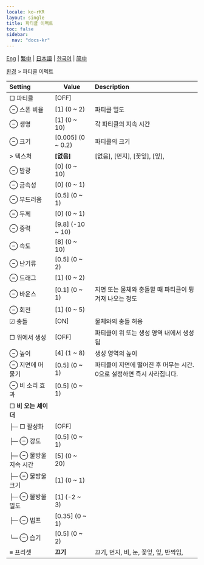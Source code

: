 ```yaml
---
locale: ko-rKR
layout: single
title: 파티클 이펙트
toc: false
sidebar:
  nav: "docs-kr"
---
```

[Eng](/dancexr/menu/2025.4/scene/particles) | [繁中](/tw/dancexr/menu/2025.4/scene/particles) | [日本語](/jp/dancexr/menu/2025.4/scene/particles) | [한국어](/kr/dancexr/menu/2025.4/scene/particles) | [简中](/zh/dancexr/menu/2025.4/scene/particles)

[환경](../menu#환경) > 파티클 이펙트



| Setting | Value | Description |
| :--- | --- | :--- |
|  □ 파티클| [OFF] | 
|  ⊖ 스폰 비율| [1] (0 ~ 2) | 파티클 밀도
|  ⊖ 생명| [1] (0 ~ 10) | 각 파티클의 지속 시간
|  ⊖ 크기| [0.005] (0 ~ 0.2) | 파티클의 크기
|  > 텍스처| **[없음]** | [없음], [먼지], [꽃잎], [잎],  |
|  ⊖ 발광| [0] (0 ~ 10) | 
|  ⊖ 금속성| [0] (0 ~ 1) | 
|  ⊖ 부드러움| [0.5] (0 ~ 1) | 
|  ⊖ 두께| [0] (0 ~ 1) | 
|  ⊖ 중력| [9.8] (-10 ~ 10) | 
|  ⊖ 속도| [8] (0 ~ 10) | 
|  ⊖ 난기류| [0.5] (0 ~ 2) | 
|  ⊖ 드래그| [1] (0 ~ 2) | 
|  ⊖ 바운스| [0.1] (0 ~ 1) | 지면 또는 물체와 충돌할 때 파티클이 튕겨져 나오는 정도
|  ⊖ 회전| [1] (0 ~ 5) | 
|  ☑ 충돌| [ON] | 물체와의 충돌 허용
|  □ 위에서 생성| [OFF] | 파티클이 위 또는 생성 영역 내에서 생성됨
|  ⊖ 높이| [4] (1 ~ 8) | 생성 영역의 높이
|  ⊖ 지면에 머물기| [0.5] (0 ~ 1) | 파티클이 지면에 떨어진 후 머무는 시간. 0으로 설정하면 즉시 사라집니다.
|  ⊖ 비 소리 효과| [0.5] (0 ~ 1) | 
|  □ **비 오는 셰이더**| | 
| ├─ □ 활성화| [OFF] | 
| ├─ ⊖ 강도| [0.5] (0 ~ 1) | 
| ├─ ⊖ 물방울 지속 시간| [5] (0 ~ 20) | 
| ├─ ⊖ 물방울 크기| [1] (0 ~ 1) | 
| ├─ ⊖ 물방울 밀도| [1] (-2 ~ 3) | 
| ├─ ⊖ 범프| [0.35] (0 ~ 1) | 
| └─ ⊖ 습기| [0.5] (0 ~ 2) | 
|  ≡ 프리셋| **끄기** | 끄기, 먼지, 비, 눈, 꽃잎, 잎, 반짝임,  |
